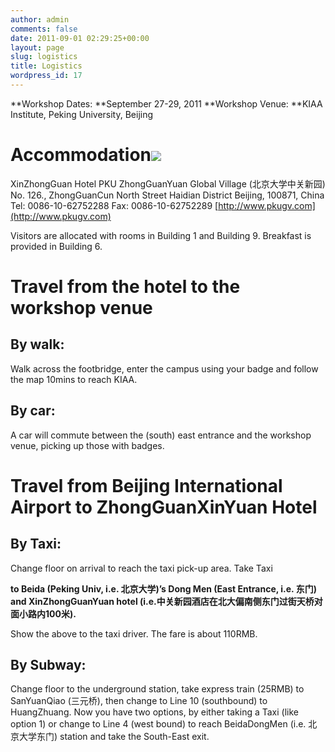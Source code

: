 ```yaml
---
author: admin
comments: false
date: 2011-09-01 02:29:25+00:00
layout: page
slug: logistics
title: Logistics
wordpress_id: 17
---
```


**Workshop Dates: **September 27-29, 2011
**Workshop Venue: **KIAA Institute, Peking University, Beijing


# Accommodation[![](http://www.nsf-nsfc-sw.org/wp-content/uploads/2011/09/map3-300x275.jpg)](http://www.nsf-nsfc-sw.org/wp-content/uploads/2011/09/map3.jpg)


XinZhongGuan Hotel
PKU ZhongGuanYuan Global Village (北京大学中关新园)
No. 126., ZhongGuanCun North Street
Haidian District
Beijing, 100871, China
Tel: 0086-10-62752288
Fax: 0086-10-62752289
[http://www.pkugv.com](http://www.pkugv.com)

Visitors are allocated with rooms in Building 1 and Building 9.
Breakfast is provided in Building 6.


# Travel from the hotel to the workshop venue




## By walk:


Walk across the footbridge, enter the campus using your badge and follow the map 10mins to reach KIAA.


## By car:


A car will commute between the (south) east entrance and the workshop venue, picking up those with badges.


# Travel from Beijing International Airport to ZhongGuanXinYuan Hotel




## By Taxi:


Change floor on arrival to reach the taxi pick-up area. Take Taxi

**to Beida (Peking Univ, i.e. 北京大学)’s Dong Men (East Entrance, i.e. 东门) and XinZhongGuanYuan hotel (i.e.中关新园酒店在北大偏南侧东门过街天桥对面小路内100米).**

Show the above to the taxi driver. The fare is about 110RMB.


## By Subway:


Change floor to the underground station, take express train
(25RMB) to SanYuanQiao (三元桥), then change to Line 10 (southbound) to HuangZhuang. Now you have two options, by either taking a Taxi (like option 1) or change to Line 4 (west bound) to reach BeidaDongMen (i.e. 北京大学东门) station and take the South-East exit.
